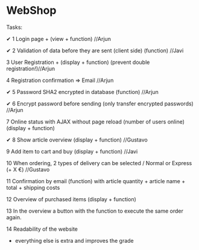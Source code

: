 # WebShop

Tasks:


✔ 1	Login page + (view + function) //Arjun

✔ 2	Validation of data before they are sent (client side) (function) //Javi

3	User Registration + (display + function) (prevent double registration!)//Arjun

4	Registration confirmation => Email //Arjun

✔ 5	Password SHA2 encrypted in database (function) //Arjun

✔ 6	Encrypt password before sending (only transfer encrypted passwords) //Arjun

7	Online status with AJAX without page reload (number of users online) (display + function) 

✔ 8	Show article overview (display + function) //Gustavo

9	Add item to cart and buy (display + function) //Javi

10	When ordering, 2 types of delivery can be selected / Normal or Express (+ X €) //Gustavo

11	Confirmation by email (function) with article quantity + article name + total + shipping costs 

12	Overview of purchased items (display + function)

13	 In the overview a button with the function to execute the same order again.

14	Readability of the website

+ everything else is extra and improves the grade
